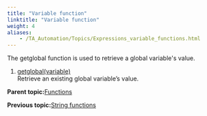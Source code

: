 ```yaml
--- 
title: "Variable function"
linktitle: "Variable function"
weight: 4
aliases: 
    - /TA_Automation/Topics/Expressions_variable_functions.html
---
```


The getglobal function is used to retrieve a global variable's value.

1.  [getglobal\(variable\)](/TA_Automation/Topics/Expressions_functions_getglobal.html)  
Retrieve an existing global variable’s value.

**Parent topic:**[Functions](/TA_Automation/Topics/The_test_language_functions.html)

**Previous topic:**[String functions](/TA_Automation/Topics/Expressions_string_functions.html)

